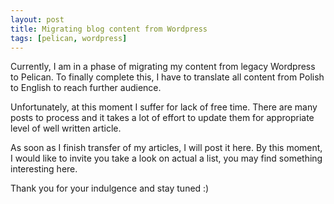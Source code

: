 ```yaml
---
layout: post
title: Migrating blog content from Wordpress
tags: [pelican, wordpress]
---
```


Currently, I am in a phase of migrating my content from legacy Wordpress to
Pelican. To finally complete this, I have to translate all content from Polish
to English to reach further audience.

Unfortunately, at this moment I suffer for lack of free time. There are many
posts to process and it takes a lot of effort to update them for appropriate
level of well written article.

As soon as I finish transfer of my articles, I will post it here. By this
moment, I would like to invite you take a look on actual a list, you may find
something interesting here.

Thank you for your indulgence and stay tuned :)

  [1]: https://gist.github.com
